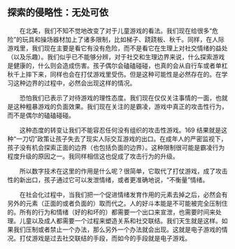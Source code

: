## 探索的侵略性：无处可依

&emsp;&emsp;在北美，我们不知不觉地改变了对于儿童游戏的看法。我们现在给很多“危险”的玩具和操场器材加上了诸多限制，比如梯子、跷跷板、秋千。同样，在人际游戏里，我们现在主要是看它有没有危险，而不是看它在生理上对社交情绪的益处（以及乐趣）。我们似乎已不能够分辨，对于社交和生理边界来说，什么探索游戏是健康的，什么则会造成伤害。孩子偶尔会磕磕碰碰，也真的会从自行车或者单杠秋千上摔下来，同样也会在打仗游戏里受伤。但是这种可能性是必然存在的。在学习这种边界的过程中，必然会出现这样的情况。

&emsp;&emsp;恐怕我们已表示了对待游戏的理性态度。我们现在仅仅关注事情的一面，也就是这种粗暴游戏的负面效果。我们现在关注的是霸凌，游戏中真正的攻击性行为，而不是偶尔的磕磕碰碰。

&emsp;&emsp;这种态度的转变让我们不能容忍任何没有组织的攻击性游戏。169 结果就是这种“一刀切”政策让孩子失去了现实人际交互游戏的出口。在成年人的严密监视下，孩子没有机会探索正面的边界（也包括负面的边界）。这种限制很可能是霸凌行为程度升级的原因之一。我同样相信这也促成了攻击行为的升级。

&emsp;&emsp;所以数字技术在这里的作用是什么呢？很简单，它取代了打仗游戏，成了攻击性的新出口，孩子通过它可以发泄情绪，或者更准确地说，“不衡量”情绪。

&emsp;&emsp;在社会化过程中，当我们把一个促进情绪发育作用的元素去掉之后，必然会有另外的元素（正面的或者负面的）取而代之。人的好斗本能是不可能被完全压制住的。所有的行为和情绪（好的和坏的）都需要一个出口来宣泄，也需要时间来处理。儿童以及成人都需要一个过程来塑造关系和社交联结。我们天生就是这样。如果我们压制或者禁止一个办法，那么另外一个办法就会出现。这就是电子游戏的情况。打仗游戏是过去社交联结的手段，而如今的手段就是电子游戏。